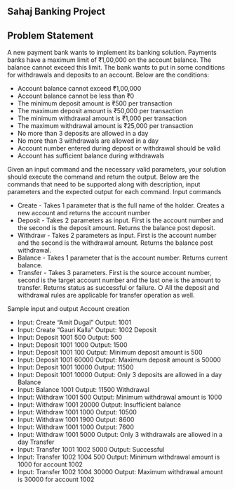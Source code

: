 ## Sahaj Banking Project


## Problem Statement
A new payment bank wants to implement its banking solution. Payments banks have a
maximum limit of ₹1,00,000 on the account balance. The balance cannot exceed this limit. The
bank wants to put in some conditions for withdrawals and deposits to an account. Below are the
conditions:
* Account balance cannot exceed ₹1,00,000
* Account balance cannot be less than ₹0
* The minimum deposit amount is ₹500 per transaction
* The maximum deposit amount is ₹50,000 per transaction
* The minimum withdrawal amount is ₹1,000 per transaction
* The maximum withdrawal amount is ₹25,000 per transaction
* No more than 3 deposits are allowed in a day
* No more than 3 withdrawals are allowed in a day
* Account number entered during deposit or withdrawal should be valid
* Account has sufficient balance during withdrawals


Given an input command and the necessary valid parameters, your solution should execute the
command and return the output. Below are the commands that need to be supported along with
description, input parameters and the expected output for each command.
Input commands
* Create - Takes 1 parameter that is the full name of the holder. Creates a new account
  and returns the account number
* Deposit - Takes 2 parameters as input. First is the account number and the second is the
  deposit amount. Returns the balance post deposit.
* Withdraw - Takes 2 parameters as input. First is the account number and the second is
  the withdrawal amount. Returns the balance post withdrawal.
* Balance - Takes 1 parameter that is the account number. Returns current balance.
* Transfer - Takes 3 parameters. First is the source account number, second is the target
  account number and the last one is the amount to transfer. Returns status as successful
  or failure.
  ○ All the deposit and withdrawal rules are applicable for transfer operation as well.

Sample input and output
Account creation
* Input: Create “Amit Dugal”
  Output: 1001
* Input: Create “Gauri Kalla”
  Output: 1002
  Deposit
* Input: Deposit 1001 500
  Output: 500
* Input: Deposit 1001 1000
  Output: 1500
* Input: Deposit 1001 100
  Output: Minimum deposit amount is 500
* Input: Deposit 1001 60000
  Output: Maximum deposit amount is 50000
* Input: Deposit 1001 10000
  Output: 11500
* Input: Deposit 1001 10000
  Output: Only 3 deposits are allowed in a day
  Balance
* Input: Balance 1001
  Output: 11500
  Withdrawal
* Input: Withdraw 1001 500
  Output: Minimum withdrawal amount is 1000
* Input: Withdraw 1001 20000
  Output: Insufficient balance
* Input: Withdraw 1001 1000
  Output: 10500
* Input: Withdraw 1001 1900
  Output: 8600
* Input: Withdraw 1001 1000
  Output: 7600
* Input: Withdraw 1001 5000
  Output: Only 3 withdrawals are allowed in a day
  Transfer
* Input: Transfer 1001 1002 5000
  Output: Successful
* Input: Transfer 1002 1004 500
  Output: Minimum withdrawal amount is 1000 for account 1002
* Input: Transfer 1002 1004 30000
  Output: Maximum withdrawal amount is 30000 for account 1002